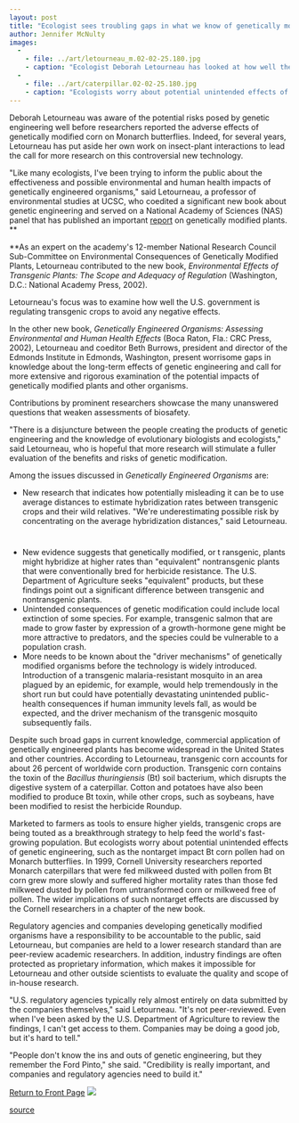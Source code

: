 ```yaml
---
layout: post
title: "Ecologist sees troubling gaps in what we know of genetically modified crops"
author: Jennifer McNulty
images:
  -
    - file: ../art/letourneau_m.02-02-25.180.jpg
    - caption: "Ecologist Deborah Letourneau has looked at how well the government is regulating transgenic crops. Photo: Jennifer McNulty"
  -
    - file: ../art/caterpillar.02-02-25.180.jpg
    - caption: "Ecologists worry about potential unintended effects of genetic engineering on other species, such as the Monarch butterflies. Here a Monarch caterpillar feeds on a common milkweed plant. Photo: Peggy Greb, Agricultural Research Service, U.S. Department of Agriculture"
---
```


Deborah Letourneau was aware of the potential risks posed by genetic engineering well before researchers reported the adverse effects of genetically modified corn on Monarch butterflies. Indeed, for several years, Letourneau has put aside her own work on insect-plant interactions to lead the call for more research on this controversial new technology.

"Like many ecologists, I've been trying to inform the public about the effectiveness and possible environmental and human health impacts of genetically engineered organisms," said Letourneau, a professor of environmental studies at UCSC, who coedited a significant new book about genetic engineering and served on a National Academy of Sciences (NAS) panel that has published an important [report][1] on genetically modified plants. **  
  
**As an expert on the academy's 12-member National Research Council Sub-Committee on Environmental Consequences of Genetically Modified Plants, Letourneau contributed to the new book, _Environmental Effects of Transgenic Plants: The Scope and Adequacy of Regulation_ (Washington, D.C.: National Academy Press, 2002).

Letourneau's focus was to examine how well the U.S. government is regulating transgenic crops to avoid any negative effects.

In the other new book, _Genetically Engineered Organisms: Assessing Environmental and Human Health Effects_ (Boca Raton, Fla.: CRC Press, 2002), Letourneau and coeditor Beth Burrows, president and director of the Edmonds Institute in Edmonds, Washington, present worrisome gaps in knowledge about the long-term effects of genetic engineering and call for more extensive and rigorous examination of the potential impacts of genetically modified plants and other organisms.

Contributions by prominent researchers showcase the many unanswered questions that weaken assessments of biosafety.

"There is a disjuncture between the people creating the products of genetic engineering and the knowledge of evolutionary biologists and ecologists," said Letourneau, who is hopeful that more research will stimulate a fuller evaluation of the benefits and risks of genetic modification.   

Among the issues discussed in _Genetically Engineered Organisms_ are:

* New research that indicates how potentially misleading it can be to use average distances to estimate hybridization rates between transgenic crops and their wild relatives. "We're underestimating possible risk by concentrating on the average hybridization distances," said Letourneau.

#

* New evidence suggests that genetically modified, or t ransgenic, plants might hybridize at higher rates than "equivalent" nontransgenic plants that were conventionally bred for herbicide resistance. The U.S. Department of Agriculture seeks "equivalent" products, but these findings point out a significant difference between transgenic and nontransgenic plants.
* Unintended consequences of genetic modification could include local extinction of some species. For example, transgenic salmon that are made to grow faster by expression of a growth-hormone gene might be more attractive to predators, and the species could be vulnerable to a population crash.
* More needs to be known about the "driver mechanisms" of genetically modified organisms before the technology is widely introduced. Introduction of a transgenic malaria-resistant mosquito in an area plagued by an epidemic, for example, would help tremendously in the short run but could have potentially devastating unintended public-health consequences if human immunity levels fall, as would be expected, and the driver mechanism of the transgenic mosquito subsequently fails.

Despite such broad gaps in current knowledge, commercial application of genetically engineered plants has become widespread in the United States and other countries. According to Letourneau, transgenic corn accounts for about 26 percent of worldwide corn production. Transgenic corn contains the toxin of the _Bacillus thuringiensis_ (Bt) soil bacterium, which disrupts the digestive system of a caterpillar. Cotton and potatoes have also been modified to produce Bt toxin, while other crops, such as soybeans, have been modified to resist the herbicide Roundup.

Marketed to farmers as tools to ensure higher yields, transgenic crops are being touted as a breakthrough strategy to help feed the world's fast-growing population. But ecologists worry about potential unintended effects of genetic engineering, such as the nontarget impact Bt corn pollen had on Monarch butterflies. In 1999, Cornell University researchers reported Monarch caterpillars that were fed milkweed dusted with pollen from Bt corn grew more slowly and suffered higher mortality rates than those fed milkweed dusted by pollen from untransformed corn or milkweed free of pollen. The wider implications of such nontarget effects are discussed by the Cornell researchers in a chapter of the new book.

Regulatory agencies and companies developing genetically modified organisms have a responsibility to be accountable to the public, said Letourneau, but companies are held to a lower research standard than are peer-review academic researchers. In addition, industry findings are often protected as proprietary information, which makes it impossible for Letourneau and other outside scientists to evaluate the quality and scope of in-house research.

"U.S. regulatory agencies typically rely almost entirely on data submitted by the companies themselves," said Letourneau. "It's not peer-reviewed. Even when I've been asked by the U.S. Department of Agriculture to review the findings, I can't get access to them. Companies may be doing a good job, but it's hard to tell."

"People don't know the ins and outs of genetic engineering, but they remember the Ford Pinto," she said. "Credibility is really important, and companies and regulatory agencies need to build it."

  

[Return to Front Page][2] ![ ][3]

[1]: http://www4.nationalacademies.org/news.nsf/isbn/0309082633?OpenDocument
[2]: ../../index.html
[3]: ../../images/trans.gif

[source](http://www1.ucsc.edu/currents/01-02/02-25/plants.html "Permalink to plants")
